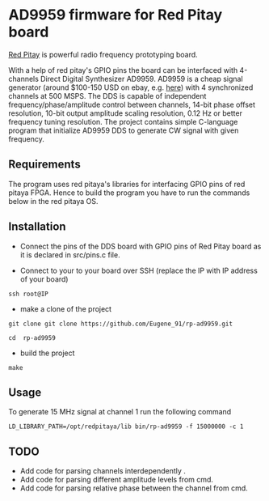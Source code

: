 # AD9959 firmware for Red Pitay board

[Red Pitay](https://redpitaya.com/) is powerful radio frequency prototyping board. 

With a help of red pitay's  GPIO pins the board can be interfaced with 4-channels Direct Digital Synthesizer AD9959.
AD9959 is a cheap signal generator (around $100-150 USD on ebay, e.g. [here](https://www.ebay.ca/sch/i.html?_from=R40&_trksid=p2380057.m570.l1313&_nkw=ad9959&_sacat=0)) with 4 synchronized channels at 500 MSPS. 
The DDS is capable of independent frequency/phase/amplitude control between channels, 14-bit phase offset resolution, 10-bit output amplitude scaling resolution, 0.12 Hz or better frequency tuning resolution. 
The project contains simple C-language program that initialize AD9959 DDS to generate CW signal with given frequency.

## Requirements

The program uses red pitaya's libraries for interfacing GPIO pins of red pitaya FPGA. 
Hence to build the program you have to run the commands below in the red pitaya OS.

## Installation
- Connect the pins of the DDS board with GPIO pins of Red Pitay board as it is declared in src/pins.c file. 

- Connect to your to your board  over SSH (replace the IP with IP address of your board)

 `ssh root@IP` 
 
 - make a clone of the project
 
`git clone git clone https://github.com/Eugene_91/rp-ad9959.git` 

`cd  rp-ad9959`

- build the project

`make`

## Usage
To generate 15 MHz signal at channel 1 run the following command

`LD_LIBRARY_PATH=/opt/redpitaya/lib bin/rp-ad9959 -f 15000000 -c 1`

## TODO

- Add code for parsing channels interdependently .
- Add code for parsing different amplitude levels from cmd.
- Add code for parsing relative phase between the channel from cmd.



